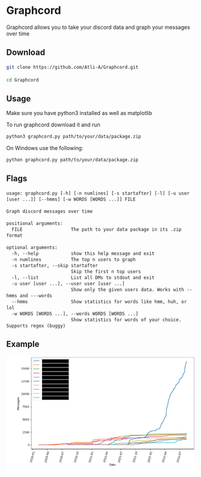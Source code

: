 # Graphcord
Graphcord allows you to take your discord data and graph your messages over time

## Download
```sh
git clone https://github.com/Atli-A/Graphcord.git

cd Graphcord
```

## Usage
Make sure you have python3 installed as well as matplotlib

To run graphcord download it and run 
```sh
python3 graphcord.py path/to/your/data/package.zip
```
On Windows use the following:
```sh
python graphcord.py path/to/your/data/package.zip
```

## Flags
```
usage: graphcord.py [-h] [-n numlines] [-s startafter] [-l] [-u user [user ...]] [--hmms] [-w WORDS [WORDS ...]] FILE

Graph discord messages over time

positional arguments:
  FILE                  The path to your data package in its .zip format

optional arguments:
  -h, --help            show this help message and exit
  -n numlines           The top n users to graph
  -s startafter, --skip startafter
                        Skip the first n top users
  -l, --list            List all DMs to stdout and exit
  -u user [user ...], --user user [user ...]
                        Show only the given users data. Works with --hmms and ---words
  --hmms                Show statistics for words like hmm, huh, or lol
  -w WORDS [WORDS ...], --words WORDS [WORDS ...]
                        Show statistics for words of your choice. Supports regex (buggy)
```



## Example
![Example Graph](./screenshots/example1.png)
